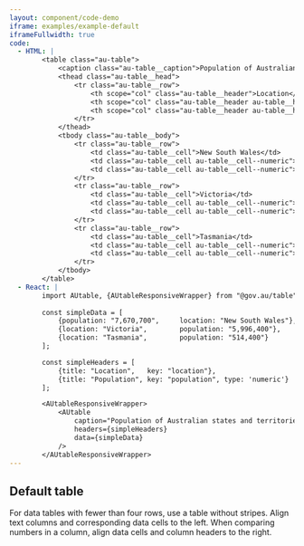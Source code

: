 ```yaml
---
layout: component/code-demo
iframe: examples/example-default
iframeFullwidth: true
code:
  - HTML: |
        <table class="au-table">
            <caption class="au-table__caption">Population of Australian states and territories, December 2015</caption>
            <thead class="au-table__head">
                <tr class="au-table__row">
                    <th scope="col" class="au-table__header">Location</th>
                    <th scope="col" class="au-table__header au-table__header--numeric">Population</th>
                    <th scope="col" class="au-table__header au-table__header--numeric">Change over previous year %</th>
                </tr>
            </thead>
            <tbody class="au-table__body">
                <tr class="au-table__row">
                    <td class="au-table__cell">New South Wales</td>
                    <td class="au-table__cell au-table__cell--numeric">7,670,700</td>
                    <td class="au-table__cell au-table__cell--numeric">3.1%</td>
                </tr>
                <tr class="au-table__row">
                    <td class="au-table__cell">Victoria</td>
                    <td class="au-table__cell au-table__cell--numeric">5,996,400</td>
                    <td class="au-table__cell au-table__cell--numeric">2.5%</td>
                </tr>
                <tr class="au-table__row">
                    <td class="au-table__cell">Tasmania</td>
                    <td class="au-table__cell au-table__cell--numeric">517,400</td>
                    <td class="au-table__cell au-table__cell--numeric">4%</td>
                </tr>
            </tbody>
        </table>
  - React: |
        import AUtable, {AUtableResponsiveWrapper} from "@gov.au/table";
        
        const simpleData = [
            {population: "7,670,700",     location: "New South Wales"},
            {location: "Victoria",        population: "5,996,400"},
            {location: "Tasmania",        population: "514,400"}
        ];

        const simpleHeaders = [
            {title: "Location",   key: "location"},
            {title: "Population", key: "population", type: 'numeric'}
        ];

        <AUtableResponsiveWrapper>
            <AUtable
                caption="Population of Australian states and territories, December 2015"
                headers={simpleHeaders}
                data={simpleData}
            />
        </AUtableResponsiveWrapper>
---
```

## Default table

For data tables with fewer than four rows, use a table without stripes. Align text columns and corresponding data cells to the left. When comparing numbers in a column, align data cells and column headers to the right.
